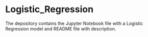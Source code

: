 # Logistic_Regression
The depository contains the Jupyter Notebook file with a Logistic Regression model and README file with description.
